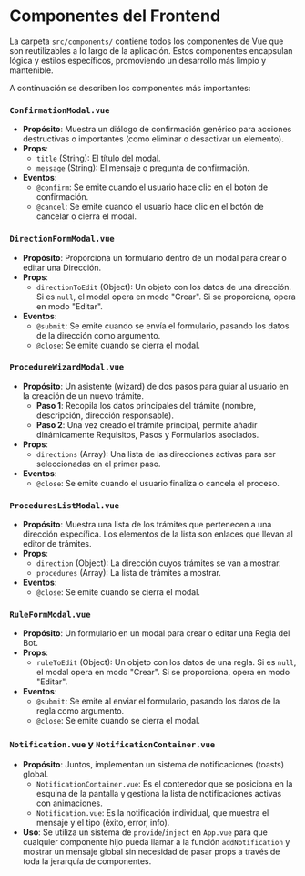 # Componentes del Frontend

La carpeta `src/components/` contiene todos los componentes de Vue que son reutilizables a lo largo de la aplicación. Estos componentes encapsulan lógica y estilos específicos, promoviendo un desarrollo más limpio y mantenible.

A continuación se describen los componentes más importantes:

### `ConfirmationModal.vue`
- **Propósito**: Muestra un diálogo de confirmación genérico para acciones destructivas o importantes (como eliminar o desactivar un elemento).
- **Props**:
    - `title` (String): El título del modal.
    - `message` (String): El mensaje o pregunta de confirmación.
- **Eventos**:
    - `@confirm`: Se emite cuando el usuario hace clic en el botón de confirmación.
    - `@cancel`: Se emite cuando el usuario hace clic en el botón de cancelar o cierra el modal.

### `DirectionFormModal.vue`
- **Propósito**: Proporciona un formulario dentro de un modal para crear o editar una Dirección.
- **Props**:
    - `directionToEdit` (Object): Un objeto con los datos de una dirección. Si es `null`, el modal opera en modo "Crear". Si se proporciona, opera en modo "Editar".
- **Eventos**:
    - `@submit`: Se emite cuando se envía el formulario, pasando los datos de la dirección como argumento.
    - `@close`: Se emite cuando se cierra el modal.

### `ProcedureWizardModal.vue`
- **Propósito**: Un asistente (wizard) de dos pasos para guiar al usuario en la creación de un nuevo trámite.
    - **Paso 1**: Recopila los datos principales del trámite (nombre, descripción, dirección responsable).
    - **Paso 2**: Una vez creado el trámite principal, permite añadir dinámicamente Requisitos, Pasos y Formularios asociados.
- **Props**:
    - `directions` (Array): Una lista de las direcciones activas para ser seleccionadas en el primer paso.
- **Eventos**:
    - `@close`: Se emite cuando el usuario finaliza o cancela el proceso.

### `ProceduresListModal.vue`
- **Propósito**: Muestra una lista de los trámites que pertenecen a una dirección específica. Los elementos de la lista son enlaces que llevan al editor de trámites.
- **Props**:
    - `direction` (Object): La dirección cuyos trámites se van a mostrar.
    - `procedures` (Array): La lista de trámites a mostrar.
- **Eventos**:
    - `@close`: Se emite cuando se cierra el modal.

### `RuleFormModal.vue`
- **Propósito**: Un formulario en un modal para crear o editar una Regla del Bot.
- **Props**:
    - `ruleToEdit` (Object): Un objeto con los datos de una regla. Si es `null`, el modal opera en modo "Crear". Si se proporciona, opera en modo "Editar".
- **Eventos**:
    - `@submit`: Se emite al enviar el formulario, pasando los datos de la regla como argumento.
    - `@close`: Se emite cuando se cierra el modal.

### `Notification.vue` y `NotificationContainer.vue`
- **Propósito**: Juntos, implementan un sistema de notificaciones (toasts) global.
    - `NotificationContainer.vue`: Es el contenedor que se posiciona en la esquina de la pantalla y gestiona la lista de notificaciones activas con animaciones.
    - `Notification.vue`: Es la notificación individual, que muestra el mensaje y el tipo (éxito, error, info).
- **Uso**: Se utiliza un sistema de `provide`/`inject` en `App.vue` para que cualquier componente hijo pueda llamar a la función `addNotification` y mostrar un mensaje global sin necesidad de pasar props a través de toda la jerarquía de componentes.